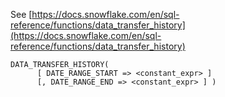 See [https://docs.snowflake.com/en/sql-reference/functions/data_transfer_history](https://docs.snowflake.com/en/sql-reference/functions/data_transfer_history)
```
DATA_TRANSFER_HISTORY(
      [ DATE_RANGE_START => <constant_expr> ]
      [, DATE_RANGE_END => <constant_expr> ] )
```
